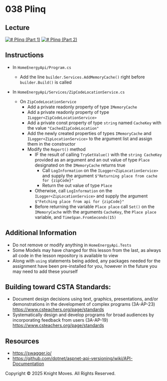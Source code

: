# 038 Plinq

## Lecture

[![# Plinq (Part 1)](https://img.youtube.com/vi/IYME73S-Zmo/0.jpg)](https://www.youtube.com/watch?v=IYME73S-Zmo)
[![# Plinq (Part 2)](https://img.youtube.com/vi/GzCzegdIxnQ/0.jpg)](https://www.youtube.com/watch?v=GzCzegdIxnQ)

## Instructions

- In `HomeEnergyApi/Program.cs`
  - Add the line `builder.Services.AddMemoryCache()` right before `builder.Build()` is called

- In `HomeEnergyApi/Services/ZipCodeLocationService.cs`
  - On `ZipCodeLocationService`
    - Add a private readonly property of type `IMemoryCache`
    - Add a private readonly property of type `ILogger<ZipCodeLocationService>`
    - Add a private const property of type `string` named `CacheKey` with the value `"CachedZipCodeLocation"`
    - Add the newly created properties of types `IMemoryCache` and `ILogger<ZipLocationService>` to the argument list and assign them in the constructor
    - Modify the `Report()` method
      - IF the result of calling `TryGetValue()` with the `string CacheKey` provided as an argument and an out value of type `Place` designated on the `IMemoryCache` returns true
        - Call `LogInformation` on the `ILogger<ZipLocationService>` and supply the argument `$"Returning place from cache for {zipCode}"`
        - Return the out value of type `Place`
      - Otherwise, call `LogInformation` on the `ILogger<ZipLocationService>` and supply the argument `$"Fetching place from api for {zipCode}"`
      - Before returning the variable `Place place` call `Set()` on the `IMemoryCache` with the arguments `CacheKey`, the `Place place` variable, and `TimeSpan.FromSeconds(15)`

## Additional Information

- Do not remove or modify anything in `HomeEnergyApi.Tests`
- Some Models may have changed for this lesson from the last, as always all code in the lesson repository is available to view
- Along with `using` statements being added, any packages needed for the assignment have been pre-installed for you, however in the future you may need to add these yourself

## Building toward CSTA Standards:

- Document design decisions using text, graphics, presentations, and/or demonstrations in the development of complex programs (3A-AP-23) https://www.csteachers.org/page/standards
- Systematically design and develop programs for broad audiences by incorporating feedback from users (3A-AP-19) https://www.csteachers.org/page/standards

## Resources

- https://swagger.io/
- https://github.com/dotnet/aspnet-api-versioning/wiki/API-Documentation

Copyright &copy; 2025 Knight Moves. All Rights Reserved.

